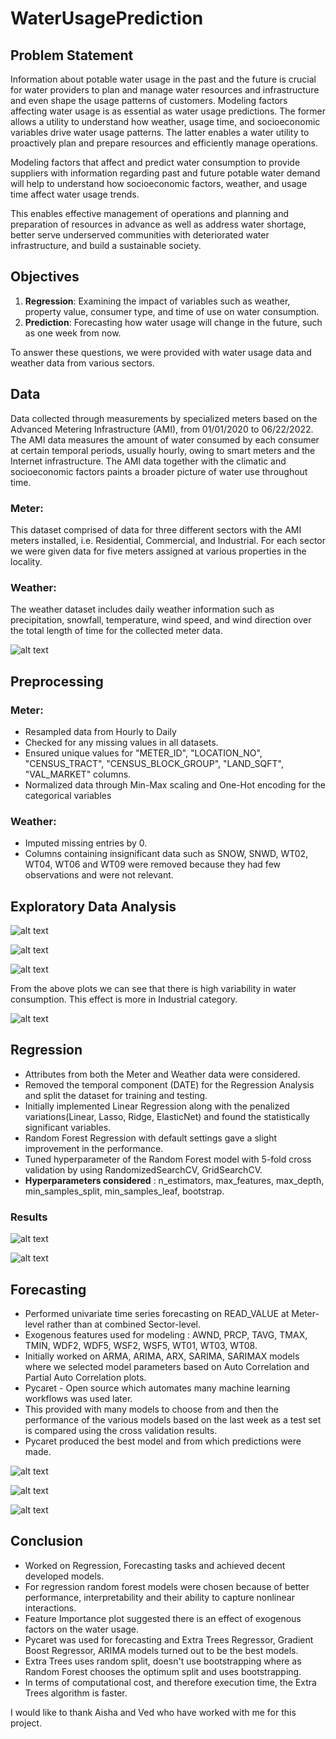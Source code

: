 # WaterUsagePrediction

## Problem Statement

Information about potable water usage in the past and the future is crucial for water providers to plan and manage water resources and infrastructure and even shape the usage patterns of customers. Modeling factors affecting water usage is as essential as water usage predictions. The former allows a utility to understand how weather, usage time, and socioeconomic variables drive water usage patterns. The latter enables a water utility to proactively plan and prepare resources and efficiently manage operations. 

Modeling factors that affect and predict water consumption to provide suppliers with information regarding past and future potable water demand will help to understand how socioeconomic factors, weather, and usage time affect water usage trends. 

This enables effective management of operations and planning and preparation of resources in advance as well as address water shortage, better serve underserved communities with deteriorated water infrastructure, and build a sustainable society. 

## Objectives

1) **Regression**: Examining the impact of variables such as weather, property value, consumer type, and time of use on water consumption.
2) **Prediction**: Forecasting how water usage will change in the future, such as one week from now.

To answer these questions, we were provided with water usage data and weather data from various sectors.

## Data
Data collected through measurements by specialized meters based on the Advanced Metering Infrastructure (AMI), from 01/01/2020  to 06/22/2022.
The AMI data measures the amount of water consumed by each consumer at certain temporal periods, usually hourly, owing to smart meters and the Internet infrastructure.
The AMI data together with the climatic and socioeconomic factors paints a broader picture of water use throughout time.

### Meter: 
This dataset comprised of data for three different sectors with the AMI meters installed, i.e. Residential, Commercial, and Industrial. For each sector we were given data for five meters assigned at various properties in the locality.

### Weather: 
The weather dataset includes daily weather information such as precipitation, snowfall, temperature, wind speed, and wind direction over the total length of time for the collected meter data.


![alt text](./images/attributes.png)  

## Preprocessing


### Meter:
- Resampled data from Hourly to Daily
- Checked for any missing values in all datasets.
- Ensured unique values for "METER_ID", "LOCATION_NO",  "CENSUS_TRACT", "CENSUS_BLOCK_GROUP", "LAND_SQFT", "VAL_MARKET" columns.
- Normalized data through Min-Max scaling and One-Hot encoding for the categorical variables

### Weather:
- Imputed missing entries by 0.
- Columns containing insignificant data such as SNOW, SNWD, WT02, WT04, WT06 and WT09 were removed because they had few observations and were not relevant.



## Exploratory Data Analysis


![alt text](./images/water_usage.png)  


![alt text](./images/water_usage_categories.png)  


![alt text](./images/water_usage_trend.png)  


From the above plots we can see that there is high variability in water consumption. This effect is more in Industrial category.


![alt text](./images/weather.png)  



## Regression

- Attributes from both the Meter and Weather data were considered.
- Removed the temporal component (DATE) for the Regression Analysis and split the dataset for training and testing.
- Initially implemented Linear Regression along with the penalized variations(Linear, Lasso, Ridge, ElasticNet) and found the statistically significant variables.
- Random Forest Regression with default settings gave a slight improvement in the performance.
- Tuned hyperparameter of the Random Forest model with 5-fold cross validation by using RandomizedSearchCV, GridSearchCV.
- **Hyperparameters considered** : n_estimators, max_features, max_depth, min_samples_split, min_samples_leaf, bootstrap.

### Results


![alt text](./images/regression_results.png)  



![alt text](./images/top5_features2.png)  



## Forecasting

- Performed univariate time series forecasting on READ_VALUE at Meter-level rather than at combined Sector-level.
- Exogenous features used for modeling : AWND, PRCP, TAVG, TMAX, TMIN, WDF2, WDF5, WSF2, WSF5, WT01, WT03, WT08.
- Initially worked on ARMA, ARIMA, ARX, SARIMA, SARIMAX models  where we selected model parameters based on Auto Correlation and Partial Auto Correlation plots.
- Pycaret - Open source which automates many machine learning workflows was used later.
- This provided with many models to choose from and then the performance of the various models based on the last week as a test set is compared using the cross validation results.
- Pycaret produced the best model and from which predictions were made.


![alt text](./images/industrial_forecast.png)  


![alt text](./images/residential_forecast.png)  


![alt text](./images/commercial_forecast.png)  



## Conclusion
- Worked on Regression, Forecasting tasks and achieved decent developed models.
- For regression random forest models were chosen because of better performance, interpretability and their ability to capture nonlinear interactions.
- Feature Importance plot suggested there is an effect of exogenous factors on the water usage.
- Pycaret was used for forecasting and Extra Trees Regressor, Gradient Boost Regressor, ARIMA models turned out to be the best models.
- Extra Trees uses random split, doesn't use bootstrapping where as Random Forest chooses the optimum split and uses bootstrapping.
- In terms of computational cost, and therefore execution time, the Extra Trees algorithm is faster.


I would like to thank Aisha and Ved who have worked with me for this project.

